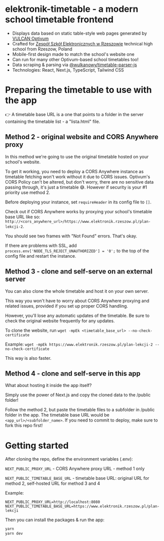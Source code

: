 # elektronik-timetable - a modern school timetable frontend
- Displays data based on static table-style web pages generated by [VULCAN Optivum](https://www.vulcan.edu.pl/programy/plan-lekcji-optivum-23)
- Crafted for [Zespół Szkół Elektronicznych w Rzeszowie](https://www.elektronik.rzeszow.pl/) technical high school from Rzeszow, Poland
- Mobile-first design made to match the school's website one
- Can run for many other Optivum-based school timetables too!
- Data scraping & parsing via [@wulkanowy/timetable-parser-js](https://github.com/wulkanowy/timetable-parser-js)
- Technologies: React, Next.js, TypeScript, Tailwind CSS

# Preparing the timetable to use with the app

👉 A timetable base URL is a one that points to a folder in the server containing the timetable list - a "lista.html" file.
## Method 2 - original website and CORS Anywhere proxy
In this method we're going to use the original timetable hosted on your school's website.

To get it working, you need to deploy a CORS Anywhere instance as timetable fetching won't work without it due to CORS issues. Optivum's CORS Policy can't be altered, but don't worry, there are no sensitive data passing through, it's just a timetable 😅. However if security is your #1 priority use method 2.

Before deploying your instance, set `requireHeader` in its config file to `[]`.

Check out if CORS Anywhere works by proxying your school's timetable base URL like so: `http://<cors_anywhere_url>/https://www.elektronik.rzeszow.pl/plan-lekcji-2`.

You should see two frames with "Not Found" errors. That's okay.

If there are problems with SSL, add `process.env['NODE_TLS_REJECT_UNAUTHORIZED'] = '0';` to the top of the config file and restart the instance.

## Method 3 - clone and self-serve on an external server
You can also clone the whole timetable and host it on your own server.

This way you won't have to worry about CORS Anywhere proxying and related issues, provided if you set up proper CORS handling.

However, you'll lose any automatic updates of the timetable. Be sure to check the original website frequently for any updates.

To clone the website, run `wget -mpEk <timetable_base_url> --no-check-certificate`

Example: `wget -mpEk https://www.elektronik.rzeszow.pl/plan-lekcji-2 --no-check-certificate`

This way is also faster.

## Method 4 - clone and self-serve in this app
What about hosting it inside the app itself?

Simply use the power of Next.js and copy the cloned data to the /public folder!

Follow the method 2, but paste the timetable files to a subfolder in /public folder in the app. The timetable base URL would be `<app_url>/<subfolder_name>`. If you need to commit to deploy, make sure to fork this repo first!

# Getting started
After cloning the repo, define the environment variables (.env):

`NEXT_PUBLIC_PROXY_URL` - CORS Anywhere proxy URL - method 1 only

`NEXT_PUBLIC_TIMETABLE_BASE_URL` - timetable base URL: original URL for method 2, self-hosted URL for method 3 and 4

Example:
```
NEXT_PUBLIC_PROXY_URL=http://localhost:8080
NEXT_PUBLIC_TIMETABLE_BASE_URL=https://www.elektronik.rzeszow.pl/plan-lekcji
```

Then you can install the packages & run the app:
```bash
yarn
yarn dev
```
